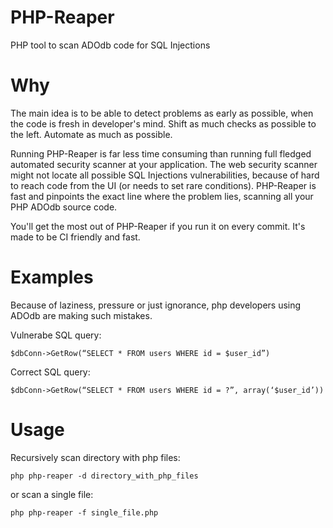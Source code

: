 PHP-Reaper
==========
PHP tool to scan ADOdb code for SQL Injections

Why
===
The main idea is to be able to detect problems as early as possible, when the code is fresh in developer's mind. Shift as much checks as possible to the left. Automate as much as possible. 

Running PHP-Reaper is far less time consuming than running full fledged automated security scanner at your application. The web security scanner might not locate all possible SQL Injections vulnerabilities, because of hard to reach code from the UI (or needs to set rare conditions). PHP-Reaper is fast and pinpoints the exact line where the problem lies, scanning all your PHP ADOdb source code.

You'll get the most out of PHP-Reaper if you run it on every commit. It's made to be CI friendly and fast.


Examples
========

Because of laziness, pressure or just ignorance, php developers using ADOdb are making such mistakes.

Vulnerabe SQL query:

`$dbConn->GetRow(“SELECT * FROM users WHERE id = $user_id”)`

Correct SQL query:

`$dbConn->GetRow(“SELECT * FROM users WHERE id = ?”, array(‘$user_id’))`

Usage
=====
Recursively scan directory with php files:

`php php-reaper -d directory_with_php_files`

or scan a single file:

`php php-reaper -f single_file.php`
